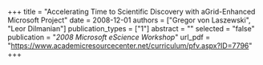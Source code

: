 +++
title = "Accelerating Time to Scientific Discovery with aGrid-Enhanced Microsoft Project"
date = 2008-12-01
authors = ["Gregor von Laszewski", "Leor Dilmanian"]
publication_types = ["1"]
abstract = ""
selected = "false"
publication = "*2008 Microsoft eScience Workshop*"
url_pdf = "https://www.academicresourcecenter.net/curriculum/pfv.aspx?ID=7796"
+++

